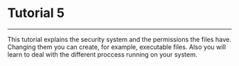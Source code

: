 # Tutorial 5
---
This tutorial explains the security system and the permissions the files have. Changing them you can create, for example, executable files. Also you will learn to deal with the different proccess running on your system.
